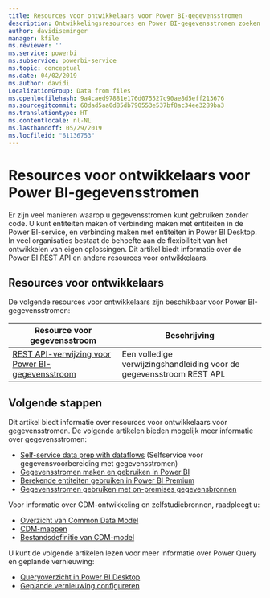 ```yaml
---
title: Resources voor ontwikkelaars voor Power BI-gegevensstromen
description: Ontwikkelingsresources en Power BI-gegevensstromen zoeken
author: davidiseminger
manager: kfile
ms.reviewer: ''
ms.service: powerbi
ms.subservice: powerbi-service
ms.topic: conceptual
ms.date: 04/02/2019
ms.author: davidi
LocalizationGroup: Data from files
ms.openlocfilehash: 9a4caed97881e176d075527c90ae8d5eff213676
ms.sourcegitcommit: 60dad5aa0d85db790553e537bf8ac34ee3289ba3
ms.translationtype: HT
ms.contentlocale: nl-NL
ms.lasthandoff: 05/29/2019
ms.locfileid: "61136753"
---
```

# <a name="developer-resources-for-power-bi-dataflows"></a>Resources voor ontwikkelaars voor Power BI-gegevensstromen

Er zijn veel manieren waarop u gegevensstromen kunt gebruiken zonder code. U kunt entiteiten maken of verbinding maken met entiteiten in de Power BI-service, en verbinding maken met entiteiten in Power BI Desktop. In veel organisaties bestaat de behoefte aan de flexibiliteit van het ontwikkelen van eigen oplossingen. Dit artikel biedt informatie over de Power BI REST API en andere resources voor ontwikkelaars.


## <a name="developer-resources"></a>Resources voor ontwikkelaars

De volgende resources voor ontwikkelaars zijn beschikbaar voor Power BI-gegevensstromen:


| Resource voor gegevensstroom | Beschrijving |
| --- | --- |
| [REST API-verwijzing voor Power BI-gegevensstroom](https://go.microsoft.com/fwlink/?linkid=2047629)    | Een volledige verwijzingshandleiding voor de gegevensstroom REST API.|


## <a name="next-steps"></a>Volgende stappen

Dit artikel biedt informatie over resources voor ontwikkelaars voor gegevensstromen. De volgende artikelen bieden mogelijk meer informatie over gegevensstromen:

* [Self-service data prep with dataflows](service-dataflows-overview.md) (Selfservice voor gegevensvoorbereiding met gegevensstromen)
* [Gegevensstromen maken en gebruiken in Power BI](service-dataflows-create-use.md)
* [Berekende entiteiten gebruiken in Power BI Premium](service-dataflows-computed-entities-premium.md)
* [Gegevensstromen gebruiken met on-premises gegevensbronnen](service-dataflows-on-premises-gateways.md)

Voor informatie over CDM-ontwikkeling en zelfstudiebronnen, raadpleegt u:
* [Overzicht van Common Data Model](https://docs.microsoft.com/powerapps/common-data-model/overview)
* [CDM-mappen](https://go.microsoft.com/fwlink/?linkid=2045304)
* [Bestandsdefinitie van CDM-model](https://go.microsoft.com/fwlink/?linkid=2045521)


U kunt de volgende artikelen lezen voor meer informatie over Power Query en geplande vernieuwing:
* [Queryoverzicht in Power BI Desktop](desktop-query-overview.md)
* [Geplande vernieuwing configureren](refresh-scheduled-refresh.md)



